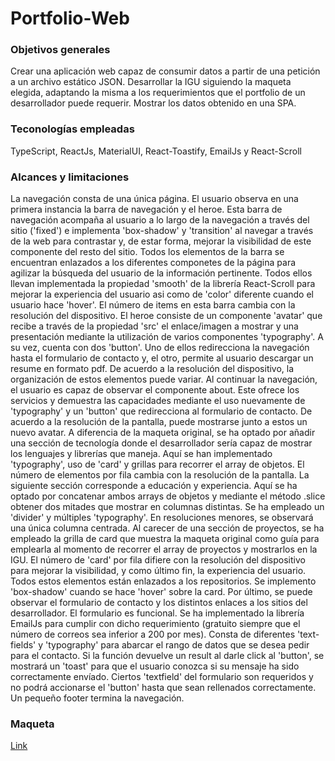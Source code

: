 <h1>Portfolio-Web</h1>
<h3>Objetivos generales</h3>
<p>
  Crear una aplicación web capaz de consumir datos a partir de una petición a un archivo estático JSON. Desarrollar la IGU siguiendo la maqueta elegida, adaptando la misma a los requerimientos que el portfolio de un desarrollador puede requerir. Mostrar los datos obtenido en una SPA.
</p>
<h3>Teconologías empleadas</h3>
<p>
  TypeScript, ReactJs, MaterialUI, React-Toastify, EmailJs y React-Scroll
</p>
<h3>Alcances y limitaciones</h3>
<p>
  La navegación consta de una única página. El usuario observa en una primera instancia la barra de navegación y el heroe. Esta barra de navegación acompaña al usuario a lo largo de la navegación a través del sitio ('fixed') e implementa 'box-shadow' y 'transition' al navegar a través de la web para contrastar y, de estar forma, mejorar la visibilidad de este componente del resto del sitio. Todos los elementos de la barra se encuentran enlazados a los diferentes componetes de la página para agilizar la búsqueda del usuario de la información pertinente. Todos ellos llevan implementada la propiedad 'smooth' de la librería React-Scroll para mejorar la experiencia del usuario asi como de 'color' diferente cuando el usuario hace 'hover'. El número de items en esta barra cambia con la resolución del dispositivo. 
  El heroe consiste de un componente 'avatar' que recibe a través de la propiedad 'src' el enlace/imagen a mostrar y una presentación mediante la utilización de varios componentes 'typography'. A su vez, cuenta con dos 'button'. Uno de ellos redirecciona la navegación hasta el formulario de contacto y, el otro, permite al usuario descargar un resume en formato pdf. De acuerdo a la resolución del dispositivo, la organización de estos elementos puede variar.
  Al continuar la navegación, el usuario es capaz de observar el componente about. Este ofrece los servicios y demuestra las capacidades mediante el uso nuevamente de 'typography' y un 'button' que redirecciona al formulario de contacto. De acuerdo a la resolución de la pantalla, puede mostrarse junto a estos un nuevo avatar.
  A diferencia de la maqueta original, se ha optado por añadir una sección de tecnología donde el desarrollador sería capaz de mostrar los lenguajes y librerías que maneja. Aquí se han implementado 'typography', uso de 'card' y grillas para recorrer el array de objetos. El número de elementos por fila cambia con la resolución de la pantalla.
  La siguiente sección corresponde a educación y experiencia. Aquí se ha optado por concatenar ambos arrays de objetos y mediante el método .slice obtener dos mitades que mostrar en columnas distintas. Se ha empleado un 'divider' y múltiples 'typography'. En resoluciones menores, se observará una única columna centrada.
  Al carecer de una sección de proyectos, se ha empleado la grilla de card que muestra la maqueta original como guía para emplearla al momento de recorrer el array de proyectos y mostrarlos en la IGU. El número de 'card' por fila difiere con la resolución del dispositivo para mejorar la visibilidad, y como último fin, la experiencia del usuario. Todos estos elementos están enlazados a los repositorios. Se implemento 'box-shadow' cuando se hace 'hover' sobre la card.
  Por último, se puede observar el formulario de contacto y los distintos enlaces a los sitios del desarrollador. El formulario es funcional. Se ha implementado la librería EmailJs para cumplir con dicho requerimiento (gratuito siempre que el número de correos sea inferior a 200 por mes). Consta de diferentes 'text-fields' y 'typography' para abarcar el rango de datos que se desea pedir para el contacto. Si la función devuelve un result al darle click al 'button', se mostrará un 'toast' para que el usuario conozca si su mensaje ha sido correctamente envíado. Ciertos 'textfield' del formulario son requeridos y no podrá accionarse el 'button' hasta que sean rellenados correctamente.
  Un pequeño footer termina la navegación.
</p>
<h3>Maqueta</h3>
<a href='https://dribbble.com/shots/21708929-Tokenex-Personal-portfolio-website-landing-page-design'>Link</a>
